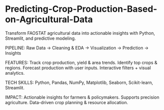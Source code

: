 # Predicting-Crop-Production-Based-on-Agricultural-Data
Transform FAOSTAT agricultural data into actionable insights with Python, Streamlit, and predictive modeling.

PIPELINE:
Raw Data → Cleaning & EDA → Visualization → Prediction → Insights

FEATURES:
Track crop production, yield & area trends.
Identify top crops & regions.
Forecast production with user inputs.
Interactive filters + visual analytics.

TECH SKILLS: 
Python, Pandas, NumPy, Matplotlib, Seaborn, Scikit-learn, Streamlit.

IMPACT:
Actionable insights for farmers & policymakers.
Supports precision agriculture.
Data-driven crop planning & resource allocation.
